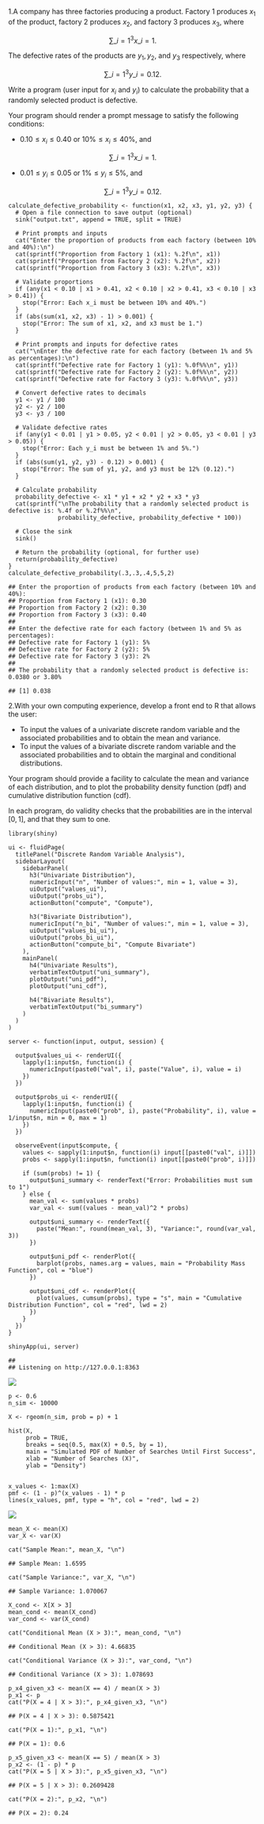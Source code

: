 1.A company has three factories producing a product. Factory 1 produces
*x*<sub>1</sub> of the product, factory 2 produces *x*<sub>2</sub>, and
factory 3 produces *x*<sub>3</sub>, where

$$
\sum\_{i=1}^{3} x\_i = 1.
$$

The defective rates of the products are
*y*<sub>1</sub>, *y*<sub>2</sub>, and *y*<sub>3</sub> respectively,
where

$$
\sum\_{i=1}^{3} y\_i = 0.12.
$$

Write a program (user input for *x*<sub>*i*</sub> and *y*<sub>*i*</sub>)
to calculate the probability that a randomly selected product is
defective.

Your program should render a prompt message to satisfy the following
conditions:

-   0.10 ≤ *x*<sub>*i*</sub> ≤ 0.40 or 10% ≤ *x*<sub>*i*</sub> ≤ 40%,
    and

$$
\sum\_{i=1}^{3} x\_i = 1.
$$

-   0.01 ≤ *y*<sub>*i*</sub> ≤ 0.05 or 1% ≤ *y*<sub>*i*</sub> ≤ 5%, and

$$
\sum\_{i=1}^{3} y\_i = 0.12.
$$

    calculate_defective_probability <- function(x1, x2, x3, y1, y2, y3) {
      # Open a file connection to save output (optional)
      sink("output.txt", append = TRUE, split = TRUE)
      
      # Print prompts and inputs
      cat("Enter the proportion of products from each factory (between 10% and 40%):\n")
      cat(sprintf("Proportion from Factory 1 (x1): %.2f\n", x1))
      cat(sprintf("Proportion from Factory 2 (x2): %.2f\n", x2))
      cat(sprintf("Proportion from Factory 3 (x3): %.2f\n", x3))

      # Validate proportions
      if (any(x1 < 0.10 | x1 > 0.41, x2 < 0.10 | x2 > 0.41, x3 < 0.10 | x3 > 0.41)) {
        stop("Error: Each x_i must be between 10% and 40%.")
      }
      if (abs(sum(x1, x2, x3) - 1) > 0.001) {
        stop("Error: The sum of x1, x2, and x3 must be 1.")
      }

      # Print prompts and inputs for defective rates
      cat("\nEnter the defective rate for each factory (between 1% and 5% as percentages):\n")
      cat(sprintf("Defective rate for Factory 1 (y1): %.0f%%\n", y1))
      cat(sprintf("Defective rate for Factory 2 (y2): %.0f%%\n", y2))
      cat(sprintf("Defective rate for Factory 3 (y3): %.0f%%\n", y3))

      # Convert defective rates to decimals
      y1 <- y1 / 100
      y2 <- y2 / 100
      y3 <- y3 / 100

      # Validate defective rates
      if (any(y1 < 0.01 | y1 > 0.05, y2 < 0.01 | y2 > 0.05, y3 < 0.01 | y3 > 0.05)) {
        stop("Error: Each y_i must be between 1% and 5%.")
      }
      if (abs(sum(y1, y2, y3) - 0.12) > 0.001) {
        stop("Error: The sum of y1, y2, and y3 must be 12% (0.12).")
      }

      # Calculate probability
      probability_defective <- x1 * y1 + x2 * y2 + x3 * y3
      cat(sprintf("\nThe probability that a randomly selected product is defective is: %.4f or %.2f%%\n", 
                  probability_defective, probability_defective * 100))

      # Close the sink
      sink()
      
      # Return the probability (optional, for further use)
      return(probability_defective)
    }
    calculate_defective_probability(.3,.3,.4,5,5,2)

    ## Enter the proportion of products from each factory (between 10% and 40%):
    ## Proportion from Factory 1 (x1): 0.30
    ## Proportion from Factory 2 (x2): 0.30
    ## Proportion from Factory 3 (x3): 0.40
    ## 
    ## Enter the defective rate for each factory (between 1% and 5% as percentages):
    ## Defective rate for Factory 1 (y1): 5%
    ## Defective rate for Factory 2 (y2): 5%
    ## Defective rate for Factory 3 (y3): 2%
    ## 
    ## The probability that a randomly selected product is defective is: 0.0380 or 3.80%

    ## [1] 0.038

2.With your own computing experience, develop a front end to R that
allows the user:

-   To input the values of a univariate discrete random variable and the
    associated probabilities and to obtain the mean and variance.
-   To input the values of a bivariate discrete random variable and the
    associated probabilities and to obtain the marginal and conditional
    distributions.

Your program should provide a facility to calculate the mean and
variance of each distribution, and to plot the probability density
function (pdf) and cumulative distribution function (cdf).

In each program, do validity checks that the probabilities are in the
interval \[0, 1\], and that they sum to one.

    library(shiny)

    ui <- fluidPage(
      titlePanel("Discrete Random Variable Analysis"),
      sidebarLayout(
        sidebarPanel(
          h3("Univariate Distribution"),
          numericInput("n", "Number of values:", min = 1, value = 3),
          uiOutput("values_ui"),
          uiOutput("probs_ui"),
          actionButton("compute", "Compute"),
          
          h3("Bivariate Distribution"),
          numericInput("n_bi", "Number of values:", min = 1, value = 3),
          uiOutput("values_bi_ui"),
          uiOutput("probs_bi_ui"),
          actionButton("compute_bi", "Compute Bivariate")
        ),
        mainPanel(
          h4("Univariate Results"),
          verbatimTextOutput("uni_summary"),
          plotOutput("uni_pdf"),
          plotOutput("uni_cdf"),
          
          h4("Bivariate Results"),
          verbatimTextOutput("bi_summary")
        )
      )
    )

    server <- function(input, output, session) {
      
      output$values_ui <- renderUI({
        lapply(1:input$n, function(i) {
          numericInput(paste0("val", i), paste("Value", i), value = i)
        })
      })
      
      output$probs_ui <- renderUI({
        lapply(1:input$n, function(i) {
          numericInput(paste0("prob", i), paste("Probability", i), value = 1/input$n, min = 0, max = 1)
        })
      })
      
      observeEvent(input$compute, {
        values <- sapply(1:input$n, function(i) input[[paste0("val", i)]])
        probs <- sapply(1:input$n, function(i) input[[paste0("prob", i)]])
        
        if (sum(probs) != 1) {
          output$uni_summary <- renderText("Error: Probabilities must sum to 1")
        } else {
          mean_val <- sum(values * probs)
          var_val <- sum((values - mean_val)^2 * probs)
          
          output$uni_summary <- renderText({
            paste("Mean:", round(mean_val, 3), "Variance:", round(var_val, 3))
          })
          
          output$uni_pdf <- renderPlot({
            barplot(probs, names.arg = values, main = "Probability Mass Function", col = "blue")
          })
          
          output$uni_cdf <- renderPlot({
            plot(values, cumsum(probs), type = "s", main = "Cumulative Distribution Function", col = "red", lwd = 2)
          })
        }
      })
    }

    shinyApp(ui, server)

    ## 
    ## Listening on http://127.0.0.1:8363

![](SEC-1-GROUP-8-COBARRUBIAS,-I-SA1_files/figure-markdown_strict/unnamed-chunk-2-1.png)

    p <- 0.6
    n_sim <- 10000

    X <- rgeom(n_sim, prob = p) + 1

    hist(X, 
         prob = TRUE, 
         breaks = seq(0.5, max(X) + 0.5, by = 1), 
         main = "Simulated PDF of Number of Searches Until First Success",
         xlab = "Number of Searches (X)",
         ylab = "Density")


    x_values <- 1:max(X)
    pmf <- (1 - p)^(x_values - 1) * p
    lines(x_values, pmf, type = "h", col = "red", lwd = 2)

![](SEC-1-GROUP-8-COBARRUBIAS,-I-SA1_files/figure-markdown_strict/unnamed-chunk-3-1.png)

    mean_X <- mean(X)
    var_X <- var(X)

    cat("Sample Mean:", mean_X, "\n")

    ## Sample Mean: 1.6595

    cat("Sample Variance:", var_X, "\n")

    ## Sample Variance: 1.070067

    X_cond <- X[X > 3]
    mean_cond <- mean(X_cond)
    var_cond <- var(X_cond)

    cat("Conditional Mean (X > 3):", mean_cond, "\n")

    ## Conditional Mean (X > 3): 4.66835

    cat("Conditional Variance (X > 3):", var_cond, "\n")

    ## Conditional Variance (X > 3): 1.078693

    p_x4_given_x3 <- mean(X == 4) / mean(X > 3)
    p_x1 <- p
    cat("P(X = 4 | X > 3):", p_x4_given_x3, "\n")

    ## P(X = 4 | X > 3): 0.5875421

    cat("P(X = 1):", p_x1, "\n")

    ## P(X = 1): 0.6

    p_x5_given_x3 <- mean(X == 5) / mean(X > 3)
    p_x2 <- (1 - p) * p
    cat("P(X = 5 | X > 3):", p_x5_given_x3, "\n")

    ## P(X = 5 | X > 3): 0.2609428

    cat("P(X = 2):", p_x2, "\n")

    ## P(X = 2): 0.24
